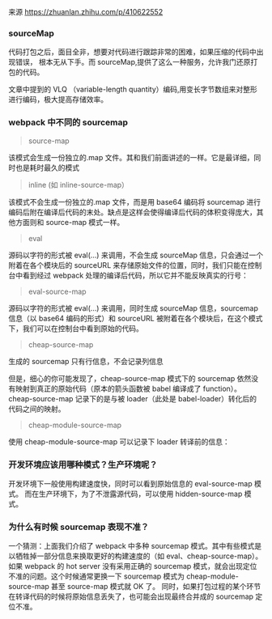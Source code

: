 来源 https://zhuanlan.zhihu.com/p/410622552

### sourceMap

代码打包之后，面目全非，想要对代码进行跟踪非常的困难，如果压缩的代码中出现错误， 根本无从下手。而 sourceMap,提供了这么一种服务，允许我门还原打包的代码。

文章中提到的 VLQ （variable-length quantity）编码,用变长字节数组来对整形进行编码，极大提高存储效率。

### webpack 中不同的 sourcemap

> source-map

该模式会生成一份独立的.map 文件。其和我们前面讲述的一样。它是最详细，同时也是耗时最久的模式

> inline (如 inline-source-map）

该模式不会生成一份独立的.map 文件，而是用 base64 编码将 sourcemap 进行编码后附在编译后代码的末处。缺点是这样会使得编译后代码的体积变得庞大，其他方面则和 source-map 模式一样。 ​

> eval

源码以字符的形式被 eval(…) 来调用，不会生成 sourceMap 信息，只会通过一个附着在各个模块后的 sourceURL 来存储原始文件的位置，同时，我们只能在控制台中看到经过 webpack 处理的编译后代码，所以它并不能反映真实的行号：

> eval-source-map

源码以字符的形式被 eval(…) 来调用，同时生成 sourceMap 信息，sourcemap 信息（以 base64 编码的形式）和 sourceURL 被附着在各个模块后，在这个模式下，我们可以在控制台中看到原始的代码。 ​

> cheap-source-map

生成的 sourcemap 只有行信息，不会记录列信息

但是，细心的你可能发现了，cheap-source-map 模式下的 sourcemap 依然没有映射到真正的原始代码（原本的箭头函数被 babel 编译成了 function）。cheap-source-map 记录下的是与被 loader（此处是 babel-loader）转化后的代码之间的映射。

> cheap-module-source-map

使用 cheap-module-source-map 可以记录下 loader 转译前的信息：

### 开发环境应该用哪种模式？生产环境呢？

开发环境下一般使用构建速度快，同时可以看到原始信息的 eval-source-map 模式。 而在生产环境下，为了不泄露源代码，可以使用 hidden-source-map 模式。

### 为什么有时候 sourcemap 表现不准？

一个猜测：上面我们介绍了 webpack 中多种 sourcemap 模式。其中有些模式是以牺牲掉一部分信息来换取更好的构建速度的（如 eval、cheap-source-map）。如果 webpack 的 hot server 没有采用正确的 sourcemap 模式，就会出现定位不准的问题。这个时候通常更换一下 sourcemap 模式为 cheap-module-source-map 甚至 source-map 模式就 OK 了。 同时，如果打包过程的某个环节在转译代码的时候将原始信息丢失了，也可能会出现最终合并成的 sourcemap 定位不准。
